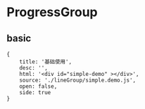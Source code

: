 # ProgressGroup


## basic

````code
{
    title: '基础使用',
    desc: '',
    html: '<div id="simple-demo" ></div>',
    source: './lineGroup/simple.demo.js',
    open: false,
    side: true
}
````